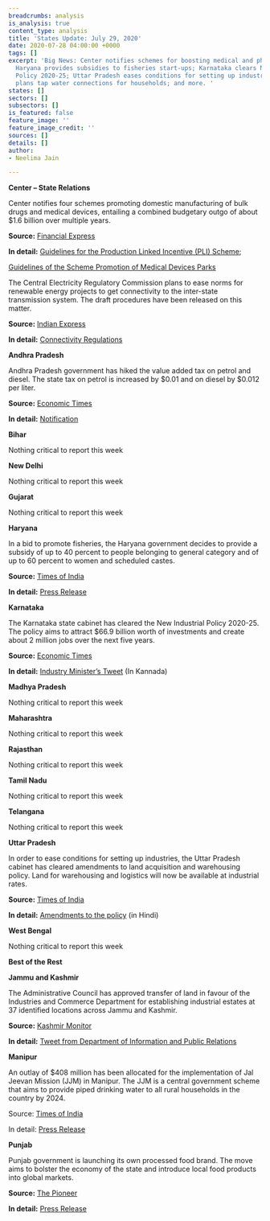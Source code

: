 ```yaml
---
breadcrumbs: analysis
is_analysis: true
content_type: analysis
title: 'States Update: July 29, 2020'
date: 2020-07-28 04:00:00 +0000
tags: []
excerpt: 'Big News: Center notifies schemes for boosting medical and pharma manufacturing;
  Haryana provides subsidies to fisheries start-ups; Karnataka clears New Industrial
  Policy 2020-25; Uttar Pradesh eases conditions for setting up industries; Manipur
  plans tap water connections for households; and more. '
states: []
sectors: []
subsectors: []
is_featured: false
feature_image: ''
feature_image_credit: ''
sources: []
details: []
author:
- Neelima Jain

---
```

**Center – State Relations**

Center notifies four schemes promoting domestic manufacturing of bulk drugs and medical devices, entailing a combined budgetary outgo of about $1.6 billion over multiple years.

**Source:** [Financial Express](https://www.financialexpress.com/industry/govt-notifies-incentive-schemes-for-api-medical-devices-manufacturing-check-details/2033277/)

**In detail:** [Guidelines for the Production Linked Incentive (PLI) Scheme](https://pharmaceuticals.gov.in/sites/default/files/Guidelines%20for%20the%20Production%20Linked%20Incentive%20%28PLI%29%20Scheme%20for%20promotion%20of.pdf);

[Guidelines of the Scheme Promotion of Medical Devices Parks](https://pharmaceuticals.gov.in/sites/default/files/Guidelines%20of%20the%20Scheme%20Promotion%20of%20Medical%20Devices%20Parks.pdf)

The Central Electricity Regulatory Commission plans to ease norms for renewable energy projects to get connectivity to the inter-state transmission system. The draft procedures have been released on this matter.

**Source:** [Indian Express](https://indianexpress.com/article/business/economy/cerc-plans-to-ease-norms-for-renewable-energy-projects-to-get-ists-connectivity/)

**In detail:** [Connectivity Regulations](http://www.cercind.gov.in/2020/draft_reg/Draft%20RE%20Connectivity%20Procedure.pdf)

**Andhra Pradesh**

Andhra Pradesh government has hiked the value added tax on petrol and diesel. The state tax on petrol is increased by $0.01 and on diesel by $0.012 per liter.

**Source:** [Economic Times](https://energy.economictimes.indiatimes.com/news/oil-and-gas/andhra-pradesh-hikes-vat-on-diesel-petrol-to-overcome-financial-stress/77076415)

**In detail:** [Notification](https://apct.gov.in/apportal/index.aspx)

**Bihar**

Nothing critical to report this week

**New Delhi**

Nothing critical to report this week

**Gujarat**

Nothing critical to report this week

**Haryana**

In a bid to promote fisheries, the Haryana government decides to provide a subsidy of up to 40 percent to people belonging to general category and of up to 60 percent to women and scheduled castes.

**Source:** [Times of India](https://timesofindia.indiatimes.com/city/chandigarh/haryana-to-give-subsidy-to-promote-fisheries/articleshow/77116852.cms)

**In detail:** [Press Release](https://prharyana.gov.in/en/in-a-bid-to-promote-fisheries-haryana-government-is-giving-a-subsidy-of-up-to-40-percent-to-the-0)

**Karnataka**

The Karnataka state cabinet has cleared the New Industrial Policy 2020-25. The policy aims to attract $66.9 billion worth of investments and create about 2 million jobs over the next five years.

**Source:** [Economic Times](https://economictimes.indiatimes.com/news/economy/policy/new-industrial-policy-for-karnataka-business-turnover-jobs-added-to-decide-state-sops/articleshow/77140345.cms)

**In detail:** [Industry Minister’s Tweet](https://twitter.com/JagadishShettar/status/1286543246659694592?s=20) (In Kannada)

**Madhya Pradesh**

Nothing critical to report this week

**Maharashtra**

Nothing critical to report this week

**Rajasthan**

Nothing critical to report this week

**Tamil Nadu**

Nothing critical to report this week

**Telangana**

Nothing critical to report this week

**Uttar Pradesh**

In order to ease conditions for setting up industries, the Uttar Pradesh cabinet has cleared amendments to land acquisition and warehousing policy. Land for warehousing and logistics will now be available at industrial rates.

**Source:** [Times of India](https://timesofindia.indiatimes.com/city/lucknow/industry-rate-on-land-purchase-for-warehousing-and-logistics/articleshow/77137067.cms)

**In detail:** [Amendments to the policy](http://www.udyogbandhu.com/DataFiles/CMS/file/id6_547_22072019.pdf) (in Hindi)

**West Bengal**

Nothing critical to report this week

**Best of the Rest**

**Jammu and Kashmir**

The Administrative Council has approved transfer of land in favour of the Industries and Commerce Department for establishing industrial estates at 37 identified locations across Jammu and Kashmir.

**Source:** [Kashmir Monitor](https://www.thekashmirmonitor.net/over-9600-kanals-transferred-to-ic-dept-to-establish-37-industrial-estates-across-jk/)

**In detail:** [Tweet from Department of Information and Public Relations](https://twitter.com/diprjk/status/1286626683001298945?s=20)

**Manipur**

An outlay of $408 million has been allocated for the implementation of Jal Jeevan Mission (JJM) in Manipur. The JJM is a central government scheme that aims to provide piped drinking water to all rural households in the country by 2024.

Source: [Times of India](https://timesofindia.indiatimes.com/india/pm-modi-lays-foundation-stone-for-manipur-water-supply-project/articleshow/77122010.cms)

In detail: [Press Release](https://pib.gov.in/PressReleasePage.aspx?PRID=1640343)

**Punjab**

Punjab government is launching its own processed food brand. The move aims to bolster the economy of the state and introduce local food products into global markets.

**Source:** [The Pioneer](https://www.dailypioneer.com/2020/state-editions/punjab-to-launch-its-own-processed-food-brand----five-rivers---.html)

**In detail:** [Press Release](http://diprpunjab.gov.in/?q=content/punjab-launch-its-own-processed-food-brand-%E2%80%98five-rivers%E2%80%99)